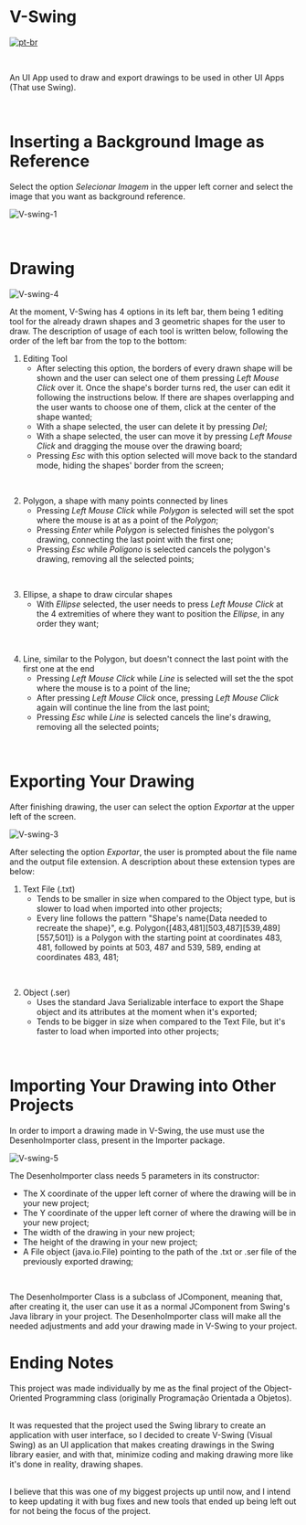 # V-Swing

[![pt-br](https://img.shields.io/badge/lang-pt--br-green.svg)](https://github.com/Vinokaa/V-Swing/blob/master/README.pt-br.md)

<br>

An UI App used to draw and export drawings to be used in other UI Apps (That use Swing).

<br>

# Inserting a Background Image as Reference

Select the option *Selecionar Imagem* in the upper left corner and select the image that you want as background reference.

![V-swing-1](https://github.com/user-attachments/assets/835d9a6f-ff09-4d9a-b1dc-eef49ed31abc)

<br>

# Drawing

![V-swing-4](https://github.com/user-attachments/assets/9be5595c-6dcd-4359-a22a-ec1e27fb82ba)

At the moment, V-Swing has 4 options in its left bar, them being 1 editing tool for the already drawn shapes and 3 geometric shapes for the user to draw. The description of usage of each tool is written below, following the order of the left bar from the top to the bottom:

1. Editing Tool
   - After selecting this option, the borders of every drawn shape will be shown and the user can select one of them pressing _Left Mouse Click_ over it. Once the shape's border turns red, the user can edit it following the instructions below. If there are shapes overlapping and the user wants to choose one of them, click at the center of the shape wanted;
   - With a shape selected, the user can delete it by pressing _Del_;
   - With a shape selected, the user can move it by pressing _Left Mouse Click_ and dragging the mouse over the drawing board;
   - Pressing _Esc_ with this option selected will move back to the standard mode, hiding the shapes' border from the screen;
<br>

2. Polygon, a shape with many points connected by lines
   - Pressing _Left Mouse Click_ while _Polygon_ is selected will set the spot where the mouse is at as a point of the _Polygon_;
   - Pressing _Enter_ while _Polygon_ is selected finishes the polygon's drawing, connecting the last point with the first one;
   - Pressing _Esc_ while _Polígono_ is selected cancels the polygon's drawing, removing all the selected points;
<br>

3. Ellipse, a shape to draw circular shapes
   - With _Ellipse_ selected, the user needs to press _Left Mouse Click_ at the 4 extremities of where they want to position the _Ellipse_, in any order they want;
<br>

4. Line, similar to the Polygon, but doesn't connect the last point with the first one at the end
   - Pressing _Left Mouse Click_ while _Line_ is selected will set the the spot where the mouse is to a point of the line;
   - After pressing _Left Mouse Click_ once, pressing _Left Mouse Click_ again will continue the line from the last point;
   - Pressing _Esc_ while _Line_ is selected cancels the line's drawing, removing all the selected points;
<br>

# Exporting Your Drawing

After finishing drawing, the user can select the option _Exportar_ at the upper left of the screen.

![V-swing-3](https://github.com/user-attachments/assets/ddb05466-ce59-419f-870b-54d56802ec56)

After selecting the option _Exportar_, the user is prompted about the file name and the output file extension. A description about these extension types are below:

1. Text File (.txt)
   - Tends to be smaller in size when compared to the Object type, but is slower to load when imported into other projects;
   - Every line follows the pattern "Shape's name{Data needed to recreate the shape}", e.g. Polygon{[483,481][503,487][539,489][557,501]} is a Polygon with the starting point at coordinates 483, 481, followed by points at 503, 487 and 539, 589, ending at coordinates 483, 481;
<br>

2. Object (.ser)
   - Uses the standard Java Serializable interface to export the Shape object and its attributes at the moment when it's exported;
   - Tends to be bigger in size when compared to the Text File, but it's faster to load when imported into other projects;
<br>

# Importing Your Drawing into Other Projects

In order to import a drawing made in V-Swing, the use must use the DesenhoImporter class, present in the Importer package.

![V-swing-5](https://github.com/user-attachments/assets/5a036ade-0e9c-4a97-8b28-da89b38dc961)

The DesenhoImporter class needs 5 parameters in its constructor:
  - The X coordinate of the upper left corner of where the drawing will be in your new project;
  - The Y coordinate of the upper left corner of where the drawing will be in your new project;
  - The width of the drawing in your new project;
  - The height of the drawing in your new project;
  - A File object (java.io.File) pointing to the path of the .txt or .ser file of the previously exported drawing;
<br>

The DesenhoImporter Class is a subclass of JComponent, meaning that, after creating it, the user can use it as a normal JComponent from Swing's Java library in your project. The DesenhoImporter class will make all the needed adjustments and add your drawing made in V-Swing to your project.
<br>

# Ending Notes

This project was made individually by me as the final project of the Object-Oriented Programming class (originally Programação Orientada a Objetos).
<br><br>

It was requested that the project used the Swing library to create an application with user interface, so I decided to create V-Swing (Visual Swing) as an UI application that makes creating drawings in the Swing library easier, and with that, minimize coding and making drawing more like it's done in reality, drawing shapes.
<br><br>

I believe that this was one of my biggest projects up until now, and I intend to keep updating it with bug fixes and new tools that ended up being left out for not being the focus of the project.
